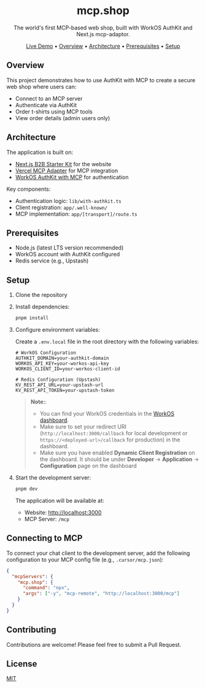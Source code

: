<p align="center">
  <h1 align="center">mcp.shop</h1>
</p>

<p align="center">
  The world's first MCP-based web shop, built with WorkOS AuthKit and Next.js mcp-adaptor.
</p>

<p align="center">
  <a href="https://mcp.shop/">Live Demo</a> • <a href="#overview">Overview</a> • <a href="#architecture">Architecture</a> • <a href="#prerequisites">Prerequisites</a> • <a href="#setup">Setup</a>
</p>

## Overview

This project demonstrates how to use AuthKit with MCP to create a secure web shop where users can:

- Connect to an MCP server
- Authenticate via AuthKit
- Order t-shirts using MCP tools
- View order details (admin users only)

## Architecture

The application is built on:

- [Next.js B2B Starter Kit](https://workos.com/blog/nextjs-b2b-starter-kit) for the website
- [Vercel MCP Adapter](https://github.com/vercel/mcp-adapter) for MCP integration
- [WorkOS AuthKit with MCP](https://workos.com/docs/user-management/mcp) for authentication

Key components:

- Authentication logic: `lib/with-authkit.ts`
- Client registration: `app/.well-known/`
- MCP implementation: `app/[transport]/route.ts`

## Prerequisites

- Node.js (latest LTS version recommended)
- WorkOS account with AuthKit configured
- Redis service (e.g., Upstash)

## Setup

1. Clone the repository
2. Install dependencies:

   ```bash
   pnpm install
   ```

3. Configure environment variables:

   Create a `.env.local` file in the root directory with the following variables:

   ```env
   # WorkOS Configuration
   AUTHKIT_DOMAIN=your-authkit-domain
   WORKOS_API_KEY=your-workos-api-key
   WORKOS_CLIENT_ID=your-workos-client-id

   # Redis Configuration (Upstash)
   KV_REST_API_URL=your-upstash-url
   KV_REST_API_TOKEN=your-upstash-token
   ```

   > **Note:**:
   >
   > - You can find your WorkOS credentials in the [WorkOS dashboard](https://workos.com/docs/user-management/vanilla/nodejs/1-configure-your-project). 
   > - Make sure to set your redirect URI (`http://localhost:3000/callback` for local development or `https://<deployed-url>/callback` for production) in the dashboard.
   > - Make sure you have enabled **Dynamic Client Registration** on the dashboard. It should be under **Developer** -> **Application** -> **Configuration** page on the dashboard

4. Start the development server:

   ```bash
   pnpm dev
   ```

   The application will be available at:
   - Website: [http://localhost:3000](http://localhost:3000)
   - MCP Server: `/mcp`

## Connecting to MCP

To connect your chat client to the development server, add the following configuration to your MCP config file (e.g., `.cursor/mcp.json`):

```json
{
  "mcpServers": {
    "mcp.shop": {
      "command": "npx",
      "args": ["-y", "mcp-remote", "http://localhost:3000/mcp"]
    }
  }
}
```

## Contributing

Contributions are welcome! Please feel free to submit a Pull Request.

## License

[MIT](LICENSE)
